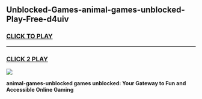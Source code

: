 
## Unblocked-Games-animal-games-unblocked-Play-Free-d4uiv
<h3>
<a href="https://premium76.site?title=animal-games-unblocked&ref=19M">CLICK TO PLAY</a></h3>
<hr>

<h3>
<a href="https://premium76.site?title=animal-games-unblocked&ref=19M">CLICK 2 PLAY</a>
  
</h3>

<a href="https://premium76.site?title=animal-games-unblocked&ref=19M"><img src="https://clearcache.store/games.png"></a>


**animal-games-unblocked games unblocked: Your Gateway to Fun and Accessible Online Gaming**
